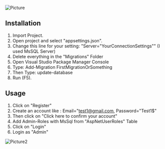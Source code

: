![Picture](https://github.com/TahaOzberber/asp.net-mvc-web-project/assets/29777367/c19c396b-a4a0-4c17-876e-1c34f939ac35)


Installation
------------
1) Import Project.
2) Open project and select "appsettings.json".
3) Change this line for your setting:  "Server="YourConnectionSettings"" (I used MsSQL Server)
4) Delete everything in the "Migrations" Folder
5) Open Visual Studio Package Manager Console
6) Type: Add-Migration FirstMigrationOrSomething
7) Then Type: update-database
8) Run (F5).

Usage
-----
1) Click on "Register"
2) Create an account like : Email="test1@gmail.com, Password="Test1$"
3) Then click on "Click here to confirm your account"
4) Add Admin-Roles with MsSql from "AspNetUserRoles" Table
5) Click on "Login"
6) Login as "Admin"

![Picture2](https://github.com/TahaOzberber/StokEkstresiWebMVC/assets/29777367/c38b1da5-c1d1-41b5-bb12-e2925301868c)